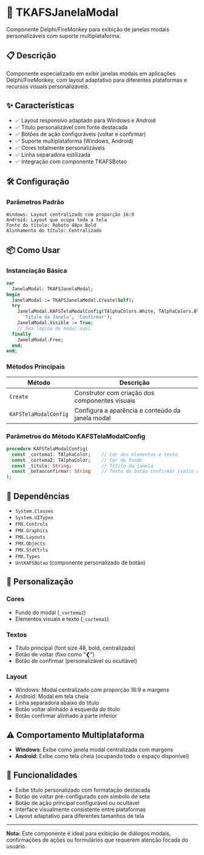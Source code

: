 # 🚀 TKAFSJanelaModal

Componente Delphi/FireMonkey para exibição de janelas modais personalizáveis com suporte multiplataforma.

## 📋 Descrição

Componente especializado em exibir janelas modais em aplicações Delphi/FireMonkey, com layout adaptativo para diferentes plataformas e recursos visuais personalizáveis.

## ✨ Características

- ✅ Layout responsivo adaptado para Windows e Android
- ✅ Título personalizável com fonte destacada
- ✅ Botões de ação configuráveis (voltar e confirmar)
- ✅ Suporte multiplataforma (Windows, Android)
- ✅ Cores totalmente personalizáveis
- ✅ Linha separadora estilizada
- ✅ Integração com componente TKAFSBotao

## 🛠️ Configuração

### Parâmetros Padrão

```
Windows: Layout centralizado com proporção 16:9
Android: Layout que ocupa toda a tela
Fonte do título: Roboto 48px Bold
Alinhamento do título: Centralizado
```

## 📦 Como Usar

### Instanciação Básica

```pascal
var
  JanelaModal: TKAFSJanelaModal;
begin
  JanelaModal := TKAFSJanelaModal.Create(Self);
  try
    JanelaModal.KAFSTelaModalConfig(TAlphaColors.White, TAlphaColors.Blue, 
      'Título da Janela', 'Confirmar');
    JanelaModal.Visible := True;
    // Sua lógica de modal aqui
  finally
    JanelaModal.Free;
  end;
end;
```

### Métodos Principais

| Método | Descrição |
|--------|-----------|
| `Create` | Construtor com criação dos componentes visuais |
| `KAFSTelaModalConfig` | Configura a aparência e conteúdo da janela modal |

### Parâmetros do Método KAFSTelaModalConfig

```pascal
procedure KAFSTelaModalConfig(
  const _cortema1: TAlphaColor;    // Cor dos elementos e texto
  const _cortema2: TAlphaColor;    // Cor de fundo
  const _titulo: String;           // Título da janela
  const _botaoconfirmar: String    // Texto do botão confirmar (vazio oculta o botão)
);
```

## 🔧 Dependências

- `System.Classes`
- `System.UITypes`
- `FMX.Controls`
- `FMX.Graphics`
- `FMX.Layouts`
- `FMX.Objects`
- `FMX.StdCtrls`
- `FMX.Types`
- `UntKAFSBotao` (componente personalizado de botão)

## 🎨 Personalização

### Cores
- Fundo do modal (`_cortema2`)
- Elementos visuais e texto (`_cortema1`)

### Textos
- Título principal (font size 48, bold, centralizado)
- Botão de voltar (fixo como "❮")
- Botão de confirmar (personalizável ou ocultável)

### Layout
- Windows: Modal centralizado com proporção 16:9 e margens
- Android: Modal em tela cheia
- Linha separadora abaixo do título
- Botão voltar alinhado à esquerda do título
- Botão confirmar alinhado à parte inferior

## ⚠️ Comportamento Multiplataforma

- **Windows**: Exibe como janela modal centralizada com margens
- **Android**: Exibe como tela cheia (ocupando todo o espaço disponível)

## 🎯 Funcionalidades

- Exibe título personalizado com formatação destacada
- Botão de voltar pré-configurado com símbolo de seta
- Botão de ação principal configurável ou ocultável
- Interface visualmente consistente entre plataformas
- Layout adaptativo para diferentes tamanhos de tela

---

**Nota:** Este componente é ideal para exibição de diálogos modais, confirmações de ações ou formulários que requerem atenção focada do usuário.
